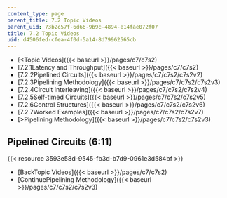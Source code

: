 ```yaml
---
content_type: page
parent_title: 7.2 Topic Videos
parent_uid: 73b2c57f-6d66-9b9c-4894-e14fae072f07
title: 7.2 Topic Videos
uid: d4506fed-cfea-4f0d-5a14-8d79962565cb
---
```


*   [\<Topic Videos]({{< baseurl >}}/pages/c7/c7s2)
*   [7.2.1Latency and Throughput]({{< baseurl >}}/pages/c7/c7s2)
*   [7.2.2Pipelined Circuits]({{< baseurl >}}/pages/c7/c7s2/c7s2v2)
*   [7.2.3Pipelining Methodology]({{< baseurl >}}/pages/c7/c7s2/c7s2v3)
*   [7.2.4Circuit Interleaving]({{< baseurl >}}/pages/c7/c7s2/c7s2v4)
*   [7.2.5Self-timed Circuits]({{< baseurl >}}/pages/c7/c7s2/c7s2v5)
*   [7.2.6Control Structures]({{< baseurl >}}/pages/c7/c7s2/c7s2v6)
*   [7.2.7Worked Examples]({{< baseurl >}}/pages/c7/c7s2/c7s2v7)
*   [\>Pipelining Methodology]({{< baseurl >}}/pages/c7/c7s2/c7s2v3)

Pipelined Circuits (6:11)
-------------------------

{{< resource 3593e58d-9545-fb3d-b7d9-0961e3d584bf >}}

*   [BackTopic Videos]({{< baseurl >}}/pages/c7/c7s2)
*   [ContinuePipelining Methodology]({{< baseurl >}}/pages/c7/c7s2/c7s2v3)